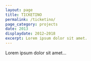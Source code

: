 ```yaml
---
layout: page
title: TICKETINO
permalink: /ticketino/
page_category: projects
date: 2013
displaydate: 2012–2018
excerpt: Lorem ipsum dolor sit amet.
---
```


Lorem ipsum dolor sit amet...